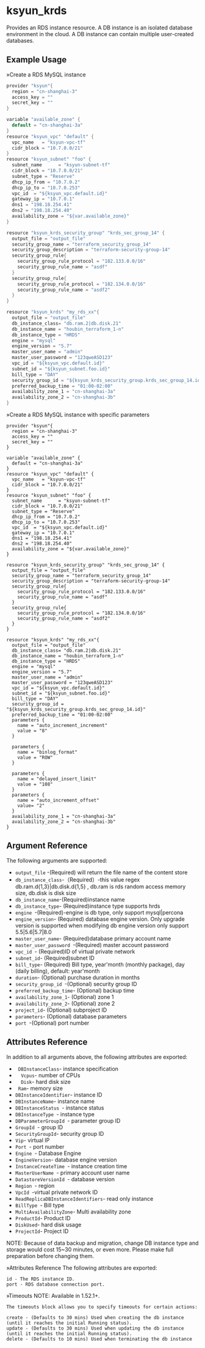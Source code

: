 # ksyun_krds 
Provides an RDS instance resource. A DB instance is an isolated database environment in the cloud. A DB instance can contain multiple user-created databases.

## Example Usage
»Create a RDS MySQL instance


```h
provider "ksyun"{
  region = "cn-shanghai-3"
  access_key = ""
  secret_key = ""
}

variable "available_zone" {
  default = "cn-shanghai-3a"
}
resource "ksyun_vpc" "default" {
  vpc_name   = "ksyun-vpc-tf"
  cidr_block = "10.7.0.0/21"
}
resource "ksyun_subnet" "foo" {
  subnet_name      = "ksyun-subnet-tf"
  cidr_block = "10.7.0.0/21"
  subnet_type = "Reserve"
  dhcp_ip_from = "10.7.0.2"
  dhcp_ip_to = "10.7.0.253"
  vpc_id  = "${ksyun_vpc.default.id}"
  gateway_ip = "10.7.0.1"
  dns1 = "198.18.254.41"
  dns2 = "198.18.254.40"
  availability_zone = "${var.available_zone}"
}

resource "ksyun_krds_security_group" "krds_sec_group_14" {
  output_file = "output_file"
  security_group_name = "terraform_security_group_14"
  security_group_description = "terraform-security-group-14"
  security_group_rule{
    security_group_rule_protocol = "182.133.0.0/16"
    security_group_rule_name = "asdf"
  }
  security_group_rule{
    security_group_rule_protocol = "182.134.0.0/16"
    security_group_rule_name = "asdf2"
  }
}

resource "ksyun_krds" "my_rds_xx"{
  output_file = "output_file"
  db_instance_class= "db.ram.2|db.disk.21"
  db_instance_name = "houbin_terraform_1-n"
  db_instance_type = "HRDS"
  engine = "mysql"
  engine_version = "5.7"
  master_user_name = "admin"
  master_user_password = "123qweASD123"
  vpc_id = "${ksyun_vpc.default.id}"
  subnet_id = "${ksyun_subnet.foo.id}"
  bill_type = "DAY"
  security_group_id = "${ksyun_krds_security_group.krds_sec_group_14.id}"
  preferred_backup_time = "01:00-02:00"
  availability_zone_1 = "cn-shanghai-3a"
  availability_zone_2 = "cn-shanghai-3b"
}
```
»Create a RDS MySQL instance with specific parameters

```
provider "ksyun"{
  region = "cn-shanghai-3"
  access_key = ""
  secret_key = ""
}

variable "available_zone" {
  default = "cn-shanghai-3a"
}
resource "ksyun_vpc" "default" {
  vpc_name   = "ksyun-vpc-tf"
  cidr_block = "10.7.0.0/21"
}
resource "ksyun_subnet" "foo" {
  subnet_name      = "ksyun-subnet-tf"
  cidr_block = "10.7.0.0/21"
  subnet_type = "Reserve"
  dhcp_ip_from = "10.7.0.2"
  dhcp_ip_to = "10.7.0.253"
  vpc_id  = "${ksyun_vpc.default.id}"
  gateway_ip = "10.7.0.1"
  dns1 = "198.18.254.41"
  dns2 = "198.18.254.40"
  availability_zone = "${var.available_zone}"
}

resource "ksyun_krds_security_group" "krds_sec_group_14" {
  output_file = "output_file"
  security_group_name = "terraform_security_group_14"
  security_group_description = "terraform-security-group-14"
  security_group_rule{
    security_group_rule_protocol = "182.133.0.0/16"
    security_group_rule_name = "asdf"
  }
  security_group_rule{
    security_group_rule_protocol = "182.134.0.0/16"
    security_group_rule_name = "asdf2"
  }
}

resource "ksyun_krds" "my_rds_xx"{
  output_file = "output_file"
  db_instance_class= "db.ram.2|db.disk.21"
  db_instance_name = "houbin_terraform_1-n"
  db_instance_type = "HRDS"
  engine = "mysql"
  engine_version = "5.7"
  master_user_name = "admin"
  master_user_password = "123qweASD123"
  vpc_id = "${ksyun_vpc.default.id}"
  subnet_id = "${ksyun_subnet.foo.id}"
  bill_type = "DAY"
  security_group_id = "${ksyun_krds_security_group.krds_sec_group_14.id}"
  preferred_backup_time = "01:00-02:00"
  parameters {
    name = "auto_increment_increment"
    value = "8"
  }

  parameters {
    name = "binlog_format"
    value = "ROW"
  }

  parameters {
    name = "delayed_insert_limit"
    value = "108"
  }
  parameters {
    name = "auto_increment_offset"
    value= "2"
  }
  availability_zone_1 = "cn-shanghai-3a"
  availability_zone_2 = "cn-shanghai-3b"
}

```
## Argument Reference

The following arguments are supported:


* `output_file` -(Required) will return the file name of the content store
* `db_instance_class`-（Required）-this value regex db.ram.d{1,3}|db.disk.d{1,5} , db.ram is rds random access memory size, db.disk is disk size
* `db_instance_name`-(Required)instance name
* `db_instance_type`- (Required)instance type supports hrds
* `engine `-(Required)-engine is db type, only support mysql|percona
* `engine_version`- (Required) database engine version. Only upgrade version is supported when modifying
db engine version only support 5.5|5.6|5.7|8.0
* `master_user_name`- (Required)database primary account name
* `master_user_password `-(Required) master account password
* `vpc_id `- (Required)ID of virtual private network
* `subnet_id`- (Required)subnet ID
* `bill_type`- (Required) Bill type, year'month (monthly package), day (daily billing), default: year'month
* `duration`- (Optional) purchase duration in months
* `security_group_id `-(Optional) security group ID
* `preferred_backup_time`- (Optional) backup time
* `availability_zone_1`- (Optional) zone 1
* `availability_zone_2`- (Optional) zone 2
* `project_id`- (Optional)  subproject ID
* `parameters`- (Optional) database parameters
* `port `-(Optional) port number

## Attributes Reference
In addition to all arguments above, the following attributes are exported:

* ` DBInstanceClass`- instance specification
* `  Vcpus`-  number of CPUs
* `  Disk`-   hard disk size
* `  Ram `-   memory size
* `DBInstanceIdentifier`-  instance ID
* `DBInstanceName`-    instance name
* `DBInstanceStatus `- instance status
* `DBInstanceType `-  instance type
* `DBParameterGroupId `-  parameter group ID
* `GroupId `-  group ID
* `SecurityGroupId`-  security group ID
* `Vip`-  virtual IP
* `Port `- port number
* `Engine `-  Database Engine
* `EngineVersion`-   database engine version
* `InstanceCreateTime `- instance creation time
* `MasterUserName `-  primary account user name
* `DatastoreVersionId `- database version
* `Region `- region
* `VpcId `-virtual private network ID
* `ReadReplicaDBInstanceIdentifiers`-  read only instance
* `BillType `- Bill type
* `MultiAvailabilityZone`-  Multi availability zone
* `ProductId`- Product ID
* `DiskUsed`-  hard disk usage
* `ProjectId`-  Project ID

NOTE: Because of data backup and migration, change DB instance type and storage would cost 15~30 minutes, or even more. Please make full preparation before changing them.

»Attributes Reference
The following attributes are exported:
```
id - The RDS instance ID.
port - RDS database connection port.
```
»Timeouts
NOTE: Available in 1.52.1+.
```
The timeouts block allows you to specify timeouts for certain actions:

create - (Defaults to 30 mins) Used when creating the db instance (until it reaches the initial Running status).
update - (Defaults to 30 mins) Used when updating the db instance (until it reaches the initial Running status).
delete - (Defaults to 10 mins) Used when terminating the db instance
```